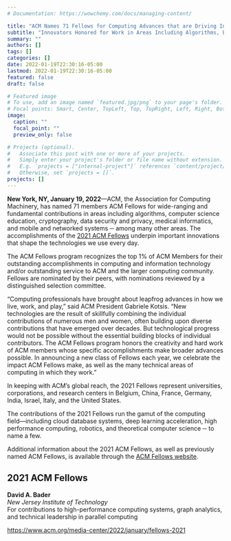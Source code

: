 ```yaml
---
# Documentation: https://wowchemy.com/docs/managing-content/

title: "ACM Names 71 Fellows for Computing Advances that are Driving Innovation"
subtitle: "Innovators Honored for Work in Areas Including Algorithms, Education, Cryptography, Security and Privacy, Medical Informatics, and Networks"
summary: ""
authors: []
tags: []
categories: []
date: 2022-01-19T22:30:16-05:00
lastmod: 2022-01-19T22:30:16-05:00
featured: false
draft: false

# Featured image
# To use, add an image named `featured.jpg/png` to your page's folder.
# Focal points: Smart, Center, TopLeft, Top, TopRight, Left, Right, BottomLeft, Bottom, BottomRight.
image:
  caption: ""
  focal_point: ""
  preview_only: false

# Projects (optional).
#   Associate this post with one or more of your projects.
#   Simply enter your project's folder or file name without extension.
#   E.g. `projects = ["internal-project"]` references `content/project/deep-learning/index.md`.
#   Otherwise, set `projects = []`.
projects: []
---
```


**New York, NY, January 19, 2022**—ACM, the Association for Computing Machinery, has named 71 members ACM Fellows for wide-ranging and fundamental contributions in areas including algorithms, computer science education, cryptography, data security and privacy, medical informatics, and mobile and networked systems ─ among many other areas. The accomplishments of the [2021 ACM Fellows](https://awards.acm.org/award_winners?year=2020&award=158) underpin important innovations that shape the technologies we use every day.

The ACM Fellows program recognizes the top 1% of ACM Members for their outstanding accomplishments in computing and information technology and/or outstanding service to ACM and the larger computing community. Fellows are nominated by their peers, with nominations reviewed by a distinguished selection committee.

“Computing professionals have brought about leapfrog advances in how we live, work, and play,” said ACM President Gabriele Kotsis. “New technologies are the result of skillfully combining the individual contributions of numerous men and women, often building upon diverse contributions that have emerged over decades. But technological progress would not be possible without the essential building blocks of individual contributors. The ACM Fellows program honors the creativity and hard work of ACM members whose specific accomplishments make broader advances possible. In announcing a new class of Fellows each year, we celebrate the impact ACM Fellows make, as well as the many technical areas of computing in which they work.”

In keeping with ACM’s global reach, the 2021 Fellows represent universities, corporations, and research centers in Belgium, China, France, Germany, India, Israel, Italy, and the United States.

The contributions of the 2021 Fellows run the gamut of the computing field―including cloud database systems, deep learning acceleration, high performance computing, robotics, and theoretical computer science ─ to name a few.

Additional information about the 2021 ACM Fellows, as well as previously named ACM Fellows, is available through the [ACM Fellows website](https://awards.acm.org/fellows).

## 2021 ACM Fellows ##

**David A. Bader**  
*New Jersey Institute of Technology*  
For contributions to high-performance computing systems, graph analytics, and technical leadership in parallel computing

https://www.acm.org/media-center/2022/january/fellows-2021
